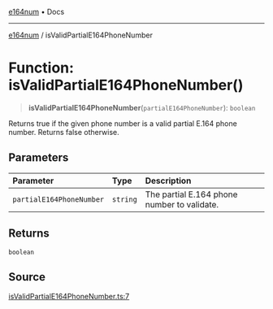 [e164num](../README.md) • Docs

---

[e164num](../README.md) / isValidPartialE164PhoneNumber

# Function: isValidPartialE164PhoneNumber()

> **isValidPartialE164PhoneNumber**(`partialE164PhoneNumber`): `boolean`

Returns true if the given phone number is a valid partial E.164 phone number.
Returns false otherwise.

## Parameters

| Parameter                | Type     | Description                                 |
| :----------------------- | :------- | :------------------------------------------ |
| `partialE164PhoneNumber` | `string` | The partial E.164 phone number to validate. |

## Returns

`boolean`

## Source

[isValidPartialE164PhoneNumber.ts:7](https://github.com/ericvera/e164num/blob/main/src/isValidPartialE164PhoneNumber.ts#L7)
